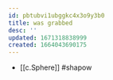 ```yaml
---
id: pbtubvi1ubggkc4x3o9y3b0
title: was grabbed
desc: ''
updated: 1671318838999
created: 1664043690175
---
```


- [[c.Sphere]] #shapow